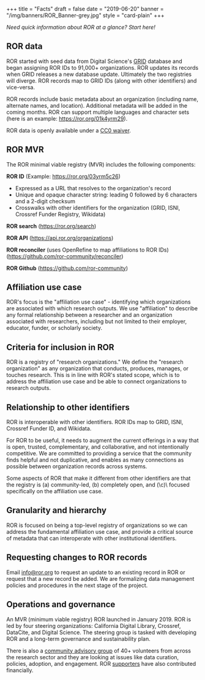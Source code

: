 +++
title = "Facts"
draft = false
date = "2019-06-20"
banner = "/img/banners/ROR_Banner-grey.jpg"
style = "card-plain"
+++

*Need quick information about ROR at a glance? Start here!*

## ROR data

ROR started with seed data from Digital Science's [GRID](https://grid.ac) database and began assigning ROR IDs to 91,000+ organizations. ROR updates its records when GRID releases a new database update. Ultimately the two registries will diverge. ROR records map to GRID IDs (along with other identifiers) and vice-versa.

ROR records include basic metadata about an organization (including name, alternate names, and location). Additional metadata will be added in the coming months. ROR can support multiple languages and character sets (here is an example: <https://ror.org/01k4yrm29>).

ROR data is openly available under a [CC0 waiver](https://creativecommons.org/share-your-work/public-domain/cc0/).

## ROR MVR

The ROR minimal viable registry (MVR) includes the following components:

**ROR ID** (Example: <https://ror.org/03yrm5c26>)
- Expressed as a URL that resolves to the organization's record
- Unique and opaque character string: leading 0 followed by 6 characters and a 2-digit checksum
- Crosswalks with other identifiers for the organization (GRID, ISNI, Crossref Funder Registry, Wikidata)

**ROR search** (<https://ror.org/search>)

**ROR API** (<https://api.ror.org/organizations>) 

**ROR reconciler** (uses OpenRefine to map affiliations to ROR IDs) (<https://github.com/ror-community/reconciler>) 

**ROR Github** (<https://github.com/ror-community>)  

## Affiliation use case

ROR's focus is the "affiliation use case" - identifying which organizations are associated with which research outputs. We use "affiliation" to describe any formal relationship between a researcher and an organization associated with researchers, including but not limited to their employer, educator, funder, or scholarly society.

## Criteria for inclusion in ROR

ROR is a registry of "research organizations." We define the "research organization" as any organization that conducts, produces, manages, or touches research. This is in line with ROR's stated scope, which is to address the affiliation use case and be able to connect organizations to research outputs. 

## Relationship to other identifiers

ROR is interoperable with other identifiers. ROR IDs map to GRID, ISNI, Crossref Funder ID, and Wikidata.

For ROR to be useful, it needs to augment the current offerings in a way that is open, trusted, complementary, and collaborative, and not intentionally competitive. We are committed to providing a service that the community finds helpful and not duplicative, and enables as many connections as possible between organization records across systems.

Some aspects of ROR that make it different from other identifiers are that the registry is (a) community-led, (b) completely open, and \(\c\)\ focused specifically on the affiliation use case.

## Granularity and hierarchy

ROR is focused on being a top-level registry of organizations so we can address the fundamental affiliation use case, and provide a critical source of metadata that can interoperate with other institutional identifiers.

## Requesting changes to ROR records

Email [info@ror.org](mailto:info@ror.org) to request an update to an existing record in ROR or request that a new record be added. We are formalizing data management policies and procedures in the next stage of the project.

## Operations and governance

An MVR (minimum viable registry) ROR launched in January 2019. ROR is led by four steering organizations: California Digital Library, Crossref, DataCite, and Digital Science. The steering group is tasked with developing ROR and a long-term governance and sustainability plan.

There is also a [community advisory group](/supporters) of 40+ volunteers from across the research sector and they are looking at issues like data curation, policies, adoption, and engagement. ROR [supporters](/supporters) have also contributed financially.
